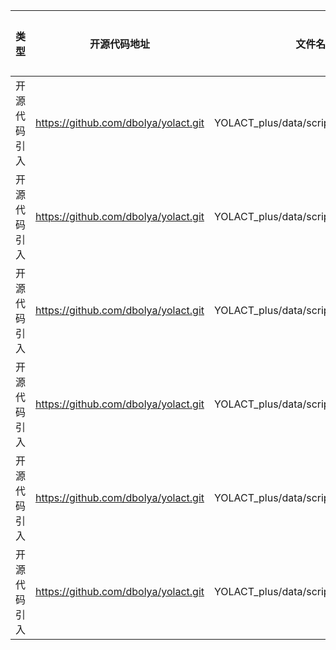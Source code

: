 | 类型     | 开源代码地址                                     | 文件名                                   | 公网IP地址/公网URL地址/域名/邮箱地址 | 用途说明  |
|--------|--------------------------------------------|---------------------------------------| ---------------------------------- |-------|
| 开源代码引入 | https://github.com/dbolya/yolact.git  | YOLACT_plus/data/scripts/COCO.sh      | http://images.cocodataset.org/zips/train2017.zip | 下载数据集 |
| 开源代码引入 | https://github.com/dbolya/yolact.git  | YOLACT_plus/data/scripts/COCO.sh      | http://images.cocodataset.org/zips/val2017.zip | 下载数据集 |
| 开源代码引入 | https://github.com/dbolya/yolact.git  | YOLACT_plus/data/scripts/COCO.sh      | http://images.cocodataset.org/annotations/annotations_trainval2014.zip | 下载数据集 |
| 开源代码引入 | https://github.com/dbolya/yolact.git  | YOLACT_plus/data/scripts/COCO.sh      | http://images.cocodataset.org/annotations/annotations_trainval2017.zip | 下载数据集 |
| 开源代码引入 | https://github.com/dbolya/yolact.git  | YOLACT_plus/data/scripts/COCO_test.sh | http://images.cocodataset.org/zips/test2017.zip | 下载数据集 |
| 开源代码引入 | https://github.com/dbolya/yolact.git  | YOLACT_plus/data/scripts/COCO_test.sh | http://images.cocodataset.org/annotations/image_info_test2017.zip | 下载数据集 |